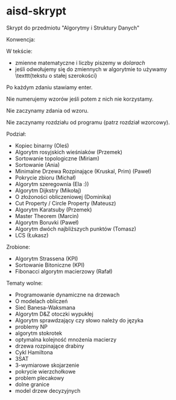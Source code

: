 # aisd-skrypt
Skrypt do przedmiotu "Algorytmy i Struktury Danych"

Konwencja:

W tekście:
- zmienne matematyczne i liczby piszemy w $dolarach$
- jeśli odwołujemy się do zmiennych w algorytmie to używamy \texttt{tekstu o stałej szerokości}

Po każdym zdaniu stawiamy enter.

Nie numerujemy wzorów jeśli potem z nich nie korzystamy.

Nie zaczynamy zdania od wzoru.

Nie zaczynamy rozdziału od programu (patrz rozdział wzorcowy).

Podział:

- Kopiec binarny (Oleś)
- Algorytm rosyjskich wieśniaków (Przemek)
- Sortowanie topologiczne (Miriam)
- Sortowanie (Ania)
- Minimalne Drzewa Rozpinające (Kruskal, Prim) (Paweł)
- Pokrycie zbioru (Michał)
- Algorytm szeregownia (Ela :))
- Algorytm Dijkstry (Mikołaj)
- O złożoności obliczeniowej (Dominika)
- Cut Property / Circle Property (Mateusz)
- Algorytm Karatsuby (Przemek)
- Master Theorem (Marcin)
- Algorytm Boruvki (Paweł)
- Algorytm dwóch najbliższych punktów (Tomasz)
- LCS (Łukasz)

Zrobione:

- Algorytm Strassena (KPI)
- Sortowanie Bitoniczne (KPI)
- Fibonacci algorytm macierzowy (Rafał)

Tematy wolne:

- Programowanie dynamiczne na drzewach
- O modelach obliczeń
- Sieć Banesa-Waksmana
- Algorytm D&Z otoczki wypukłej
- Algorytm sprawdzający czy słowo należy do języka
- problemy NP
- algorytm stokrotek
- optymalna kolejność mnożenia macierzy
- drzewa rozpinające drabiny
- Cykl Hamiltona
- 3SAT
- 3-wymiarowe skojarzenie
- pokrycie wierzchołkowe
- problem plecakowy
- dolne granice
- model drzew decyzyjnych

